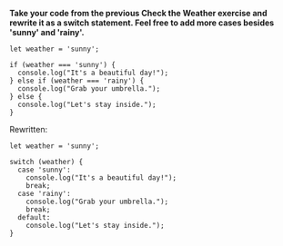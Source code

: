 **Take your code from the previous Check the Weather exercise and rewrite it as a switch statement. Feel free to add more cases besides 'sunny' and 'rainy'.**

```
let weather = 'sunny';

if (weather === 'sunny') {
  console.log("It's a beautiful day!");
} else if (weather === 'rainy') {
  console.log("Grab your umbrella.");
} else {
  console.log("Let's stay inside.");
}
```

Rewritten:

```
let weather = 'sunny';

switch (weather) {
  case 'sunny':
    console.log("It's a beautiful day!");
    break;
  case 'rainy':
    console.log("Grab your umbrella.");
    break;
  default:
    console.log("Let's stay inside.");
}
```
